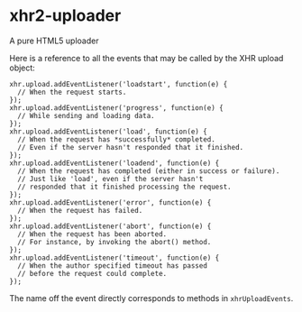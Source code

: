 # xhr2-uploader
A pure HTML5 uploader

Here is a reference to all the events that may be called by the XHR upload object:

    xhr.upload.addEventListener('loadstart', function(e) {
      // When the request starts.
    });
    xhr.upload.addEventListener('progress', function(e) {
      // While sending and loading data.
    });
    xhr.upload.addEventListener('load', function(e) {
      // When the request has *successfully* completed.
      // Even if the server hasn't responded that it finished.
    });
    xhr.upload.addEventListener('loadend', function(e) {
      // When the request has completed (either in success or failure).
      // Just like 'load', even if the server hasn't 
      // responded that it finished processing the request.
    });
    xhr.upload.addEventListener('error', function(e) {
      // When the request has failed.
    });
    xhr.upload.addEventListener('abort', function(e) {
      // When the request has been aborted. 
      // For instance, by invoking the abort() method.
    });
    xhr.upload.addEventListener('timeout', function(e) {
      // When the author specified timeout has passed 
      // before the request could complete.
    });
    
The name off the event directly corresponds to methods in `xhrUploadEvents`.
